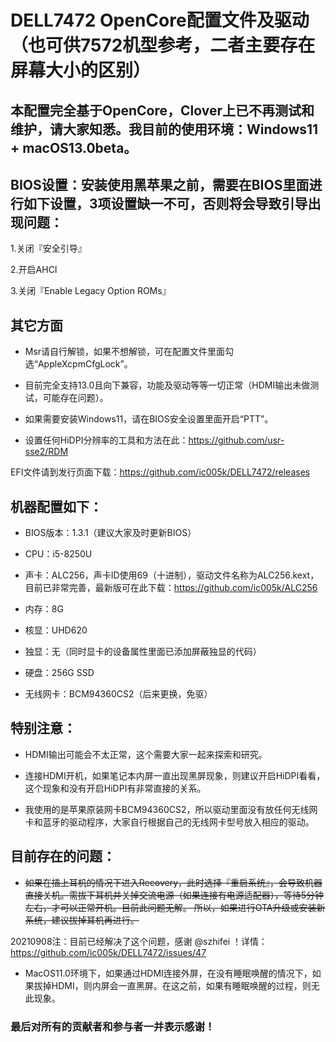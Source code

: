 # DELL7472 OpenCore配置文件及驱动（也可供7572机型参考，二者主要存在屏幕大小的区别）

## 本配置完全基于OpenCore，Clover上已不再测试和维护，请大家知悉。我目前的使用环境：Windows11 + macOS13.0beta。

## BIOS设置：安装使用黑苹果之前，需要在BIOS里面进行如下设置，3项设置缺一不可，否则将会导致引导出现问题：

1.关闭『安全引导』

2.开启AHCI

3.关闭『Enable Legacy Option ROMs』

## 其它方面

* Msr请自行解锁，如果不想解锁，可在配置文件里面勾选“AppleXcpmCfgLock”。

* 目前完全支持13.0且向下兼容，功能及驱动等等一切正常（HDMI输出未做测试，可能存在问题）。

* 如果需要安装Windows11，请在BIOS安全设置里面开启“PTT”。

* 设置任何HiDPI分辨率的工具和方法在此：https://github.com/usr-sse2/RDM

EFI文件请到发行页面下载：https://github.com/ic005k/DELL7472/releases


## 机器配置如下：

* BIOS版本：1.3.1（建议大家及时更新BIOS）

* CPU：i5-8250U

* 声卡：ALC256，声卡ID使用69（十进制），驱动文件名称为ALC256.kext，目前已非常完善，最新版可在此下载：https://github.com/ic005k/ALC256

* 内存：8G

* 核显：UHD620

* 独显：无（同时显卡的设备属性里面已添加屏蔽独显的代码）

* 硬盘：256G SSD

* 无线网卡：BCM94360CS2（后来更换，免驱）



## 特别注意：
* HDMI输出可能会不太正常，这个需要大家一起来探索和研究。

* 连接HDMI开机，如果笔记本内屏一直出现黑屏现象，则建议开启HiDPI看看，这个现象和没有开启HiDPI有非常直接的关系。

* 我使用的是苹果原装网卡BCM94360CS2，所以驱动里面没有放任何无线网卡和蓝牙的驱动程序，大家自行根据自己的无线网卡型号放入相应的驱动。

## 目前存在的问题：

* ~~如果在插上耳机的情况下进入Recovery，此时选择『重启系统』，会导致机器直接关机。需拔下耳机并关掉交流电源（如果连接有电源适配器），等待5分钟左右，才可以正常开机。目前此问题无解。
所以，如果进行OTA升级或安装新系统，建议拔掉耳机再进行。~~

20210908注：目前已经解决了这个问题，感谢 @szhifei ！详情：https://github.com/ic005k/DELL7472/issues/47

* MacOS11.0环境下，如果通过HDMI连接外屏，在没有睡眠唤醒的情况下，如果拔掉HDMI，则内屏会一直黑屏。在这之前，如果有睡眠唤醒的过程，则无此现象。

### 最后对所有的贡献者和参与者一并表示感谢！
